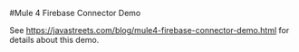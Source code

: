 #Mule 4 Firebase Connector Demo

See https://javastreets.com/blog/mule4-firebase-connector-demo.html for details about this demo.
